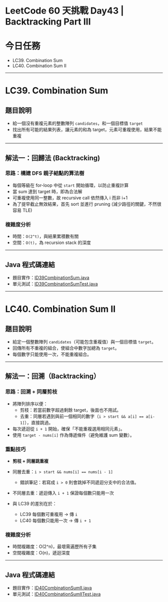 # LeetCode 60 天挑戰 Day43 | Backtracking Part III

# 今日任務

- LC39. Combination Sum
- LC40. Combination Sum II

---

# LC39. Combination Sum

## 題目說明

- 給一個沒有重複元素的整數陣列 `candidates`，和一個目標值 `target`
- 找出所有可能的結果列表，讓元素的和為 target，元素可重複使用，結果不能重複

---

## 解法一：回歸法 (Backtracking)

### 思路：構建 DFS 親子結點的算法樹

- 每個等級在 for-loop 中從 `start` 開始循環，以防止重複計算 
- 當 sum 達到 target 時，即為合法解 
- 可重複使用同一整數，故 recursive call 依然傳入 i 而非 i+1 
- 為了提早截止無效結果，首先 sort 並進行 pruning (減少路徑的關鍵，不然很容易 TLE)

### 複雜度分析

- 時間：`O(2^t)`，與結果累積數有關
- 空間：`O(t)`，為 recursion stack 的深度

---

## Java 程式碼連結

- 題目實作：[ID39CombinationSum.java](../../src/main/java/io/github/monty/leetcode/backtracking/ID39CombinationSum.java)
- 單元測試：[ID39CombinationSumTest.java](../../src/test/java/io/github/monty/leetcode/backtracking/ID39CombinationSumTest.java)

---

# LC40. Combination Sum II

## 題目說明
- 給定一個整數陣列 `candidates`（可能包含重複值）與一個目標值 `target`。
- 回傳所有不重複的組合，使組合中數字加總為 `target`。
- 每個數字只能使用一次，不能重複組合。

---

## 解法一：回溯（Backtracking）

### 思路：回溯 + 同層剪枝
- 將陣列排序以便：
    - 剪枝：若當前數字超過剩餘 target，後面也不用試。
    - 去重：同層若遇到與前一個相同的數字（`i > start && a[i] == a[i-1]`），直接跳過。
- 每次遞迴從 `i + 1` 開始，確保「不能重複選用相同元素」。
- 使用 `target - nums[i]` 作為傳遞條件（避免維護 sum 變數）。

### 重點技巧
- **剪枝 + 同層跳重複**

- 同層去重：`i > start && nums[i] == nums[i - 1]`
  - 錯誤筆記：若寫成 `i > 0` 則會跳掉不同遞迴分支中的合法值。

- 不同層去重：遞迴傳入 `i + 1` 保證每個數只能用一次
- 與 LC39 的差別在於：
    - LC39 每個數可重複用 → 傳 `i`
    - LC40 每個數只能用一次 → 傳 `i + 1`

### 複雜度分析
- 時間複雜度：O(2^n)，最壞需遍歷所有子集
- 空間複雜度：O(n)，遞迴深度

---

## Java 程式碼連結
- 題目實作：[ID40CombinationSumII.java](../../src/main/java/io/github/monty/leetcode/backtracking/ID40CombinationSumII.java)
- 單元測試：[ID40CombinationSumIITest.java](../../src/test/java/io/github/monty/leetcode/backtracking/ID40CombinationSumIITest.java)
